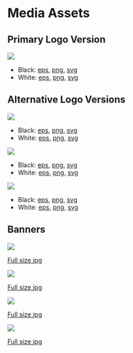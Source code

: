 # Media Assets

## Primary Logo Version

![](/uploads/media-assets/thumbs/logo-black.png)

* Black: [eps](/uploads/media-assets/logo-black.eps), [png](/uploads/media-assets/logo-black.png), [svg](/uploads/media-assets/logo-black.svg)
* White: [eps](/uploads/media-assets/logo-white.eps), [png](/uploads/media-assets/logo-white.png), [svg](/uploads/media-assets/logo-white.svg)

## Alternative Logo Versions

![](/uploads/media-assets/thumbs/logo-square-black.png)

* Black: [eps](/uploads/media-assets/logo-square-black.eps), [png](/uploads/media-assets/logo-square-black.png), [svg](/uploads/media-assets/logo-square-black.svg)
* White: [eps](/uploads/media-assets/logo-square-white.eps), [png](/uploads/media-assets/logo-square-white.png), [svg](/uploads/media-assets/logo-square-white.svg)

![](/uploads/media-assets/thumbs/logo-vertical-black.png)

* Black: [eps](/uploads/media-assets/logo-vertical-black.eps), [png](/uploads/media-assets/logo-vertical-black.png), [svg](/uploads/media-assets/logo-vertical-black.svg)
* White: [eps](/uploads/media-assets/logo-vertical-white.eps), [png](/uploads/media-assets/logo-vertical-white.png), [svg](/uploads/media-assets/logo-vertical-white.svg)

![](/uploads/media-assets/thumbs/sign-black.png)

* Black: [eps](/uploads/media-assets/sign-black.eps), [png](/uploads/media-assets/sign-black.png), [svg](/uploads/media-assets/sign-black.svg)
* White: [eps](/uploads/media-assets/sign-white.eps), [png](/uploads/media-assets/sign-white.png), [svg](/uploads/media-assets/sign-white.svg)

## Banners

![](/uploads/media-assets/thumbs/smartz-fractal-1.jpg)

[Full size jpg](/uploads/media-assets/smartz-fractal-1.jpg)

![](/uploads/media-assets/thumbs/smartz-fractal-2.jpg)

[Full size jpg](/uploads/media-assets/smartz-fractal-2.jpg)

![](/uploads/media-assets/thumbs/smartz-fractal-3.jpg)

[Full size jpg](/uploads/media-assets/smartz-fractal-3.jpg)

![](/uploads/media-assets/thumbs/smartz-fractal-4.jpg)

[Full size jpg](/uploads/media-assets/smartz-fractal-4.jpg)
